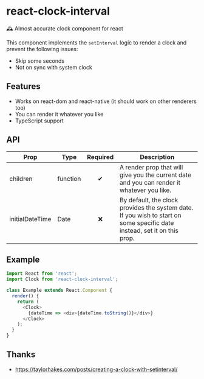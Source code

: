 # react-clock-interval

🕰 Almost accurate clock component for react

This component implements the `setInterval` logic to render a clock and prevent the following issues:

- Skip some seconds
- Not on sync with system clock

## Features

- Works on react-dom and react-native (it should work on other renderers too)
- You can render it whatever you like
- TypeScript support

## API

| Prop            | Type     | Required | Description                                                                                                              |
| --------------- | -------- | :------: | ------------------------------------------------------------------------------------------------------------------------ |
| children        | function |    ✔     | A render prop that will give you the current date and you can render it whatever you like.                               |
| initialDateTime | Date     |    ❌    | By default, the clock provides the system date. If you wish to start on some specific date instead, set it on this prop. |

## Example

```js
import React from 'react';
import Clock from 'react-clock-interval';

class Example extends React.Component {
  render() {
    return (
      <Clock>
        {dateTime => <div>{dateTime.toString()}</div>}
      </Clock>
    );
  }
}
```

## Thanks

- https://taylorhakes.com/posts/creating-a-clock-with-setinterval/
